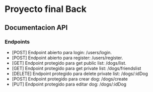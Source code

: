 # Proyecto final Back

## Documentacion API

### Endpoints

- [POST] Endpoint abierto para login: /users/login.
- [POST] Endpoint abierto para register: /users/register.
- [GET] Endpoint protegido para get public list: /dogs/list.
- [GET] Endpoint protegido para get private list: /dogs/friendslist
- [DELETE] Endpoint protegido para delete private list: /dogs/:idDog
- [POST] Endpoint protegido para crear dog: /dogs/create
- [PUT] Endpoint protegido para editar dog: /dogs/:idDog
